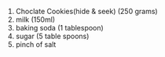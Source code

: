 1. Choclate Cookies(hide & seek) (250 grams)
2. milk (150ml)
3. baking soda (1 tablespoon)
4. sugar (5 table spoons)
5. pinch of salt 